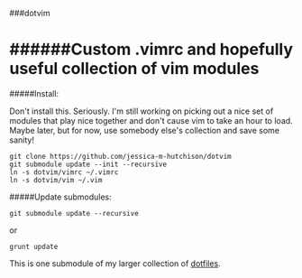 ###dotvim

######Custom .vimrc and hopefully useful collection of vim modules
======

#####Install:

Don't install this. Seriously. I'm still working on picking out a nice set of modules that play nice together and don't cause vim to take an hour to load. Maybe later, but for now, use somebody else's collection and save some sanity!

```shell 
git clone https://github.com/jessica-m-hutchison/dotvim
git submodule update --init --recursive
ln -s dotvim/vimrc ~/.vimrc
ln -s dotvim/vim ~/.vim
```
#####Update submodules:

```shell
git submodule update --recursive
```
or
```shell
grunt update
```

This is one submodule of my larger collection of [dotfiles](https://github.com/jessica-m-hutchison/dotfiles).

